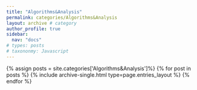```yaml
---
title: "Algorithms&Analysis"
permalink: categories/Algorithms&Analysis
layout: archive # category
author_profile: true
sidebar:
  nav: "docs"
# types: posts
# taxononmy: Javascript
---
```


{% assign posts = site.categories['Algorithms&Analysis']%}
{% for post in posts %}
  {% include archive-single.html type=page.entries_layout %}
{% endfor %}
